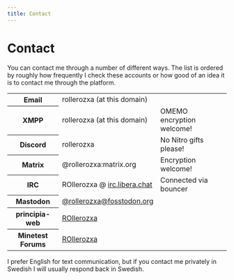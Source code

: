 ```yaml
---
title: Contact
---
```


# Contact
You can contact me through a number of different ways. The list is ordered by roughly how frequently I check these accounts or how good of an idea it is to contact me through the platform.

<table>
	<tr>
		<th>Email</th>
		<td id="email">rollerozxa (at this domain)</td>
		<td></td>
	</tr><tr>
		<th>XMPP</th>
		<td id="xmpp">rollerozxa (at this domain)</td>
		<td>OMEMO encryption welcome!</td>
	</tr><tr>
		<th>Discord</th>
		<td>rollerozxa</td>
		<td>No Nitro gifts please!</td>
	</tr><tr>
		<th>Matrix</th>
		<td>@rollerozxa:matrix.org</td>
		<td>Encryption welcome!</td>
	</tr><tr>
		<th>IRC</th>
		<td>ROllerozxa @ <a href="https://libera.chat/">irc.libera.chat</a></td>
		<td>Connected via bouncer</td>
	</tr><tr>
		<th>Mastodon</th>
		<td><a href="https://fosstodon.org/@rollerozxa">@rollerozxa@fosstodon.org</a></td>
		<td></td>
	</tr><tr>
		<th>principia-web</th>
		<td><a href="https://principia-web.se/user/1">ROllerozxa</a></td>
		<td></td>
	</tr><tr>
		<th>Minetest Forums</th>
		<td><a href="https://forum.minetest.net/memberlist.php?mode=viewprofile&u=29559">ROllerozxa</a></td>
		<td></td>
	</tr>
</table>

I prefer English for text communication, but if you contact me privately in Swedish I will usually respond back in Swedish.

<script>
document.getElementById('email').innerHTML = atob('PGEgaHJlZj0ibWFpbHRvOnJvbGxlcm96eGFAdm94ZWxtYW5pcC5zZSI+cm9sbGVyb3p4YUB2b3hlbG1hbmlwLnNlPC9hPg==');
document.getElementById('xmpp').innerHTML = atob('cm9sbGVyb3p4YUB2b3hlbG1hbmlwLnNlCg==');
</script>

